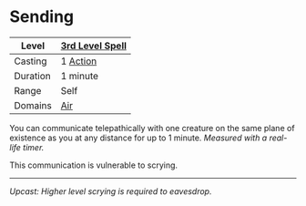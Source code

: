 # Sending

| Level    | [3rd Level Spell](3rd%20Level%20Spells.md)                            |
| -------- | --------------------------------------------------------------------- |
| Casting  | 1 [Action](../../../../Game%20Procedures/Core%20Procedures/Action.md) |
| Duration | 1 minute                                                              |
| Range    | Self                                                                  |
| Domains  | [Air](../../Spell%20Domains/Air.md)                                   |

You can communicate telepathically with one creature on the same plane of existence as you at any distance for up to 1 minute. *Measured with a real-life timer.*

This communication is vulnerable to scrying.

---
*Upcast: Higher level scrying is required to eavesdrop.*

